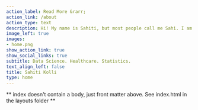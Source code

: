 ```yaml
---
action_label: Read More &rarr;
action_link: /about
action_type: text
description: Hi! My name is Sahiti, but most people call me Sahi. I am a statistician and data scientist passionate about using data resposnibly to improve health equity, access, and outcomes.
image_left: true
images:
- home.png
show_action_link: true
show_social_links: true
subtitle: Data Science. Healthcare. Statistics.
text_align_left: false
title: Sahiti Kolli
type: home
---
```


** index doesn't contain a body, just front matter above.
See index.html in the layouts folder **
